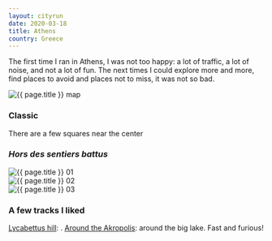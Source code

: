```yaml
---
layout: cityrun
date: 2020-03-18
title: Athens
country: Greece
---
```


The first time I ran in Athens, I was not too happy: a lot of traffic, a lot of noise, and not a lot of fun. The next times I could explore more and more, find places to avoid and places not to miss, it was not so bad.

<img src="{{ site.url }}/figures/run/{{ page.title }}Map.jpg" class="img-responsive" alt="{{ page.title }} map">

### <i class="fas fa-shoe-prints"></i> Classic

There are a few squares near the center

### <i class="fas fa-map-signs"></i> _Hors des sentiers battus_



<div class="row">
    <div class="col-lg-4">
        <img src="{{ site.url }}/figures/run/{{ page.title }}01.JPG" class="img-responsive" alt="{{ page.title }} 01">
    </div>
    <div class="col-lg-4">
        <img src="{{ site.url }}/figures/run/{{ page.title }}02.JPG" class="img-responsive" alt="{{ page.title }} 02">
    </div>
    <div class="col-lg-4">
        <img src="{{ site.url }}/figures/run/{{ page.title }}03.JPG" class="img-responsive" alt="{{ page.title }} 03">
    </div>

</div>


### <i class="fas fa-star"></i> A few tracks I liked

[<i class="fas fa-link"></i> Lycabettus hill](https://www.wikiloc.com/running-trails/athens-lycabettus-20489376): .
[<i class="fas fa-link"></i> Around the Akropolis](https://www.wikiloc.com/running-trails/athens-around-the-acropolis-20489404): around the big lake. Fast and furious!
